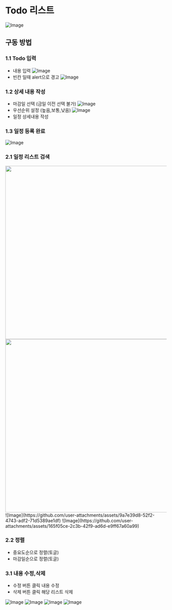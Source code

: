 # Todo 리스트
![Image](https://github.com/user-attachments/assets/082c23ae-469e-473a-a11e-83bcb89764d5)
## 구동 방법

### 1.1 Todo 입력
- 내용 입력
![Image](https://github.com/user-attachments/assets/f770904d-59a3-4ab7-aecb-8a93096299ae)
- 빈칸 일때 alert으로 경고
![Image](https://github.com/user-attachments/assets/02c9fa92-4e9c-4b12-b056-1671965c2d6d)

### 1.2 상세 내용 작성
- 마감일 선택 (금일 이전 선택 불가)
![Image](https://github.com/user-attachments/assets/ad6da638-2a53-44dc-bc10-199feb64f774)
- 우선순위 설정 (높음,보통,낮음)
![Image](https://github.com/user-attachments/assets/feb4fe43-3a58-4ef5-a295-192291471f37)
- 일정 상세내용 작성

### 1.3 일정 등록 완료
![Image](https://github.com/user-attachments/assets/38afbd85-b31f-4942-abb7-f66cddb24339)


### 2.1 일정 리스트 검색
<img src="https://github.com/user-attachments/assets/9a7e39d8-52f2-4743-adf2-71d5389ae1df" width="540">
<img src="https://github.com/user-attachments/assets/165f05ce-2c3b-42f9-ad6d-e9ff67a60a99" width="540">
![Image](https://github.com/user-attachments/assets/9a7e39d8-52f2-4743-adf2-71d5389ae1df)
![Image](https://github.com/user-attachments/assets/165f05ce-2c3b-42f9-ad6d-e9ff67a60a99)

### 2.2 정렬
- 중요도순으로 정렬(토글)
- 마감일순으로 정렬(토글)

### 3.1 내용 수정,삭제
- 수정 버튼 클릭 내용 수정
- 삭제 버튼 클릭 해당 리스트 삭제


![Image](https://github.com/user-attachments/assets/8587221d-32ca-49ba-94d2-5a2e2f07d0d0)
![Image](https://github.com/user-attachments/assets/1a8e43d6-2a5b-4ddb-80cc-0c2770645cd4)
![Image](https://github.com/user-attachments/assets/efd46cc6-6b62-4842-8dfe-418d990407cf)
![Image](https://github.com/user-attachments/assets/1f029806-2b9e-49c4-9a57-6774ab16f826)

